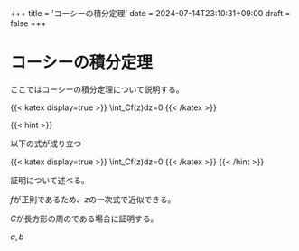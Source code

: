 +++
title = 'コーシーの積分定理'
date = 2024-07-14T23:10:31+09:00
draft = false
+++

# コーシーの積分定理

ここではコーシーの積分定理について説明する。


{{< katex display=true >}}
  \int_Cf(z)dz=0
{{< /katex >}}

{{< hint >}}

以下の式が成り立つ

{{< katex display=true >}}
  \int_Cf(z)dz=0
{{< /katex >}}
{{< /hint >}}

証明について述べる。

$f$が正則であるため、$z$の一次式で近似できる。

$C$が長方形の周のである場合に証明する。

$a, b$

